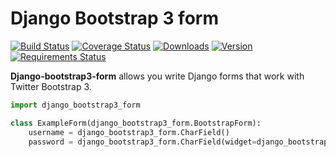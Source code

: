 # Django Bootstrap 3 form

[![Build Status](https://travis-ci.org/mbraak/django-bootstrap3-form.png)](https://travis-ci.org/mbraak/django-bootstrap3-form) [![Coverage Status](https://coveralls.io/repos/mbraak/django-bootstrap3-form/badge.png)](https://coveralls.io/r/mbraak/django-bootstrap3-form) [![Downloads](https://pypip.in/d/django-bootstrap3-form/badge.png)](https://pypi.python.org/pypi/django-bootstrap3-form/) [![Version](https://pypip.in/v/django-bootstrap3-form/badge.png)](https://pypi.python.org/pypi/django-bootstrap3-form/) [![Requirements Status](https://requires.io/github/mbraak/django-bootstrap3-form/requirements.png?branch=master)](https://requires.io/github/mbraak/django-bootstrap3-form/requirements/?branch=master)

**Django-bootstrap3-form** allows you write Django forms that work with Twitter Bootstrap 3.

```python
import django_bootstrap3_form

class ExampleForm(django_bootstrap3_form.BootstrapForm):
	username = django_bootstrap3_form.CharField()
	password = django_bootstrap3_form.CharField(widget=django_bootstrap3_form.PasswordInput)
```
